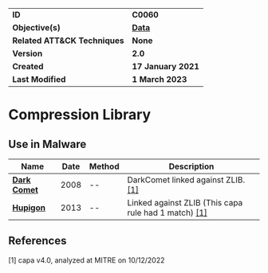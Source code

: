 <table>
<tr>
<td><b>ID</b></td>
<td><b>C0060</b></td>
</tr>
<tr>
<td><b>Objective(s)</b></td>
<td><b><a href="../data">Data</a></b></td>
</tr>
<tr>
<td><b>Related ATT&CK Techniques</b></td>
<td><b>None</b></td>
</tr>
<tr>
<td><b>Version</b></td>
<td><b>2.0</b></td>
</tr>
<tr>
<td><b>Created</b></td>
<td><b>17 January 2021</b></td>
</tr>
<tr>
<td><b>Last Modified</b></td>
<td><b>1 March 2023</b></td>
</tr>
</table>


# Compression Library


## Use in Malware

|Name|Date|Method|Description|
|---|---|---|---|
|[**Dark Comet**](../xample-malware/dark-comet.md)|2008|--|DarkComet linked against ZLIB. [[1]](#1)|
|[**Hupigon**](../xample-malware/hupigon.md)|2013|--|Linked against ZLIB (This capa rule had 1 match) [[1]](#1)|

## References

<a name="1">[1]</a> capa v4.0, analyzed at MITRE on 10/12/2022

